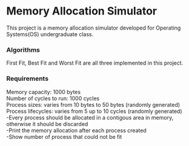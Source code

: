 # Memory Allocation Simulator
This project is a memory allocation simulator developed for Operating Systems(OS) undergraduate class.

### Algorithms
First Fit, Best Fit and Worst Fit are all three implemented in this project.

### Requirements

Memory capacity: 1000 bytes  
Number of cycles to run: 1000 cycles  
Process sizes: varies from 10 bytes to 50 bytes (randomly generated)  
Process lifecycles: varies from 5 up to 10 cycles (randomly generated)  
-Every process should be allocated in a contigous area in memory, otherwise it should be discarded  
-Print the memory allocation after each process created  
-Show number of process that could not be fit  
